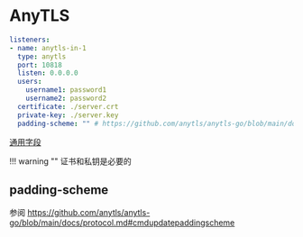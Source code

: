 # AnyTLS

```{.yaml linenums="1"}
listeners:
- name: anytls-in-1
  type: anytls
  port: 10818
  listen: 0.0.0.0
  users:
    username1: password1
    username2: password2
  certificate: ./server.crt
  private-key: ./server.key
  padding-scheme: "" # https://github.com/anytls/anytls-go/blob/main/docs/protocol.md#cmdupdatepaddingscheme
```

[通用字段](./index.md)

!!! warning ""
    证书和私钥是必要的

## padding-scheme

参阅 https://github.com/anytls/anytls-go/blob/main/docs/protocol.md#cmdupdatepaddingscheme